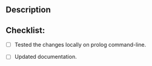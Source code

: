## Description
<!--- Describe your changes, What problem does it solve? -->

## Checklist:
<!--- Go over all the following points, and put an `x` in all the boxes that apply. -->
- [ ] Tested the changes locally on prolog command-line.
- [ ] Updated documentation.

